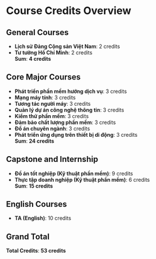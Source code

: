 # Course Credits Overview

## General Courses
- **Lịch sử Đảng Cộng sản Việt Nam**: 2 credits  
- **Tư tưởng Hồ Chí Minh**: 2 credits  
**Sum**: **4 credits**

## Core Major Courses
- **Phát triển phần mềm hướng dịch vụ**: 3 credits  
- **Mạng máy tính**: 3 credits  
- **Tương tác người máy**: 3 credits  
- **Quản lý dự án công nghệ thông tin**: 3 credits  
- **Kiểm thử phần mềm**: 3 credits  
- **Đảm bảo chất lượng phần mềm**: 3 credits  
- **Đồ án chuyên ngành**: 3 credits  
- **Phát triển ứng dụng trên thiết bị di động**: 3 credits  
**Sum**: **24 credits**

## Capstone and Internship
- **Đồ án tốt nghiệp (Kỹ thuật phần mềm)**: 9 credits  
- **Thực tập doanh nghiệp (Kỹ thuật phần mềm)**: 6 credits  
**Sum**: **15 credits**

## English Courses
- **TA (English)**: 10 credits  

## Grand Total
**Total Credits**: **53 credits**